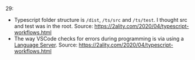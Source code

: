 29:
- Typescript folder structure is `/dist`, `/ts/src` and `/ts/test`. I thought src and test was in the root. Source: https://2ality.com/2020/04/typescript-workflows.html
- The way VSCode checks for errors during programming is via using a [Language Server](https://langserver.org/). Source: https://2ality.com/2020/04/typescript-workflows.html
